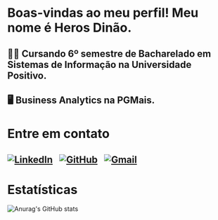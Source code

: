 # Boas-vindas ao meu perfil! Meu nome é Heros Dinão.
👨‍💻 Cursando 6º semestre de Bacharelado em Sistemas de Informação na Universidade Positivo.
---
🖥️ Business Analytics na PGMais.
---
# Entre em contato
[![LinkedIn](https://img.shields.io/badge/LinkedIn-0077B5?style=for-the-badge&logo=linkedin&logoColor=white)](https://www.linkedin.com/in/heros-dinao/) &nbsp;
[![GitHub](https://img.shields.io/badge/GitHub-100000?style=for-the-badge&logo=github&logoColor=white)](https://github.com/heros-s) &nbsp;
[![Gmail](https://img.shields.io/badge/Gmail-333333?style=for-the-badge&logo=gmail&logoColor=red)](mailto:herosdefreitas@gmail.com)
---
# Estatísticas
![Anurag's GitHub stats](https://github-readme-stats.vercel.app/api?username=heros-s&theme=aura&show_icons=true)
